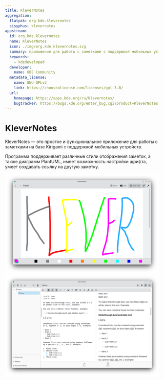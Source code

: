 ```yaml
---
title: KleverNotes
aggregation:
  flatpak: org.kde.klevernotes
  sisyphus: klevernotes
appstream:
  id: org.kde.klevernotes
  name: KleverNotes
  icon: ./img/org.kde.klevernotes.svg
  summary: приложение для работы с заметками с поддержкой мобильных устройств.
  keywords:
    - kdedeveloped
  developer:
    name: KDE Community
  metadata_license:
    name: GNU GPLv3
    link: https://choosealicense.com/licenses/gpl-3.0/
  url:
    homepage: https://apps.kde.org/ru/klevernotes/
    bugtracker: https://bugs.kde.org/enter_bug.cgi?product=KleverNotes
---
```


# KleverNotes

KleverNotes — это простое и функциональное приложение для работы с заметками на базе Kirigami с поддержкой мобильных устройств.

Программа поддерживает различные стили отображения заметок, а также диаграмм PlantUML, имеет возможность настройки шрифта, умеет создавать ссылку на другую заметку.

![Скриншот программы 1](./img/painting.png 'Скриншот 1')
![Скриншот программы 2](./img/main_note_desktop.png 'Скриншот 2')

<!--@include: @apps/.parts/install/content-repo.md-->
<!--@include: @apps/.parts/install/content-flatpak.md-->
